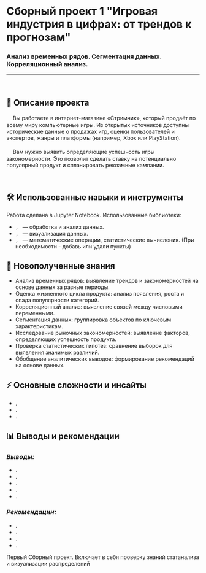 # Сборный проект 1 "Игровая индустрия в цифрах: от трендов к прогнозам"
### Анализ временных рядов. Сегментация данных. Корреляционный анализ.


***
<br>


## 📌 Описание проекта
ᅠ Вы работаете в интернет-магазине «Стримчик», который продаёт по всему миру компьютерные игры. Из открытых источников доступны исторические данные о продажах игр, оценки пользователей и экспертов, жанры и платформы (например, Xbox или PlayStation). <br><br>
ᅠ Вам нужно выявить определяющие успешность игры закономерности. Это позволит сделать ставку на потенциально популярный продукт и спланировать рекламные кампании.<br>


<br>


## 🛠 Использованные навыки и инструменты
Работа сделана в Jupyter Notebook. Использованные библиотеки:
- ``, `` — обработка и анализ данных.
- ``, `` — визуализация данных.
- ``, `` — математические операции, статистические вычисления.
(При необходимости - добавь или удали пункты)

## 🎯 Новополученные знания
- Анализ временных рядов: выявление трендов и закономерностей на основе данных за разные периоды.
- Оценка жизненного цикла продукта: анализ появления, роста и спада популярности категорий.
- Корреляционный анализ: выявление связей между числовыми переменными.
- Сегментация данных: группировка объектов по ключевым характеристикам.
- Исследование рыночных закономерностей: выявление факторов, определяющих успешность продукта.
- Проверка статистических гипотез: сравнение выборок для выявления значимых различий.
- Обобщение аналитических выводов: формирование рекомендаций на основе данных.


## ⚡ Основные сложности и инсайты
- .
- .
- .


## 📊 Выводы и рекомендации

### ***Выводы:***
- .  
- .  
- .  
- .  
- .  

### ***Рекомендации:***  
- .  
- .  
- .  
- .



Первый Сборный проект. Включает в себя проверку знаний статанализа и визуализации распределений
